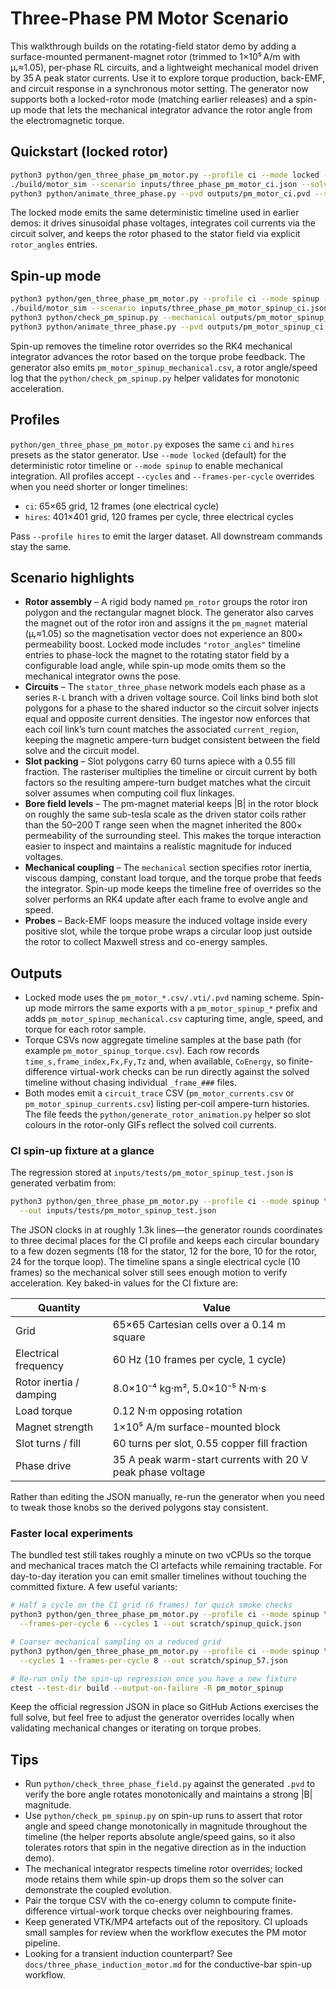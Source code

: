 # Three-Phase PM Motor Scenario

This walkthrough builds on the rotating-field stator demo by adding a
  surface-mounted permanent-magnet rotor (trimmed to 1×10⁵ A/m with μᵣ≈1.05),
  per-phase RL circuits, and a lightweight mechanical model driven by 35 A peak stator
currents. Use it to explore torque production, back-EMF, and circuit response in
a synchronous motor setting. The generator now supports both a locked-rotor mode
(matching earlier releases) and a spin-up mode that lets the mechanical
integrator advance the rotor angle from the electromagnetic torque.

## Quickstart (locked rotor)

```bash
python3 python/gen_three_phase_pm_motor.py --profile ci --mode locked --out inputs/three_phase_pm_motor_ci.json
./build/motor_sim --scenario inputs/three_phase_pm_motor_ci.json --solve --vtk-series outputs/pm_motor_ci.pvd --tol 5e-6 --max-iters 40000
python3 python/animate_three_phase.py --pvd outputs/pm_motor_ci.pvd --scenario inputs/three_phase_pm_motor_ci.json --save pm_motor_demo.mp4 --frame-png pm_motor_demo.png
```

The locked mode emits the same deterministic timeline used in earlier demos: it
drives sinusoidal phase voltages, integrates coil currents via the circuit
solver, and keeps the rotor phased to the stator field via explicit
`rotor_angles` entries.

## Spin-up mode

```bash
python3 python/gen_three_phase_pm_motor.py --profile ci --mode spinup --out inputs/three_phase_pm_motor_spinup_ci.json
./build/motor_sim --scenario inputs/three_phase_pm_motor_spinup_ci.json --solve --vtk-series outputs/pm_motor_spinup_ci.pvd --tol 5e-6 --max-iters 40000
python3 python/check_pm_spinup.py --mechanical outputs/pm_motor_spinup_mechanical.csv --scenario inputs/three_phase_pm_motor_spinup_ci.json
python3 python/animate_three_phase.py --pvd outputs/pm_motor_spinup_ci.pvd --scenario inputs/three_phase_pm_motor_spinup_ci.json --save pm_motor_spinup.mp4 --frame-png pm_motor_spinup.png
```

Spin-up removes the timeline rotor overrides so the RK4 mechanical integrator
advances the rotor based on the torque probe feedback. The generator also emits
`pm_motor_spinup_mechanical.csv`, a rotor angle/speed log that the
`python/check_pm_spinup.py` helper validates for monotonic acceleration.

## Profiles

`python/gen_three_phase_pm_motor.py` exposes the same `ci` and `hires` presets as
the stator generator. Use `--mode locked` (default) for the deterministic rotor
timeline or `--mode spinup` to enable mechanical integration. All profiles accept
`--cycles` and `--frames-per-cycle` overrides when you need shorter or longer
timelines:

- `ci`: 65×65 grid, 12 frames (one electrical cycle)
- `hires`: 401×401 grid, 120 frames per cycle, three electrical cycles

Pass `--profile hires` to emit the larger dataset. All downstream commands stay
the same.

## Scenario highlights

- **Rotor assembly** – A rigid body named `pm_rotor` groups the rotor iron
  polygon and the rectangular magnet block. The generator also carves the magnet
  out of the rotor iron and assigns it the `pm_magnet` material (μᵣ≈1.05) so the
  magnetisation vector does not experience an 800× permeability boost. Locked mode includes
  `"rotor_angles"` timeline entries to phase-lock the magnet to the rotating
  stator field by a configurable load angle, while spin-up mode omits them so
  the mechanical integrator owns the pose.
- **Circuits** – The `stator_three_phase` network models each phase as a series
  `R-L` branch with a driven voltage source. Coil links bind both slot polygons
  for a phase to the shared inductor so the circuit solver injects equal and
  opposite current densities. The ingestor now enforces that each coil link’s
  turn count matches the associated `current_region`, keeping the magnetic
  ampere-turn budget consistent between the field solve and the circuit model.
- **Slot packing** – Slot polygons carry 60 turns apiece with a 0.55 fill
  fraction. The rasteriser multiplies the timeline or circuit current by both
  factors so the resulting ampere-turn budget matches what the circuit solver
  assumes when computing coil flux linkages.
- **Bore field levels** – The pm-magnet material keeps |B| in the rotor block on
  roughly the same sub-tesla scale as the driven stator coils rather than the
  50–200 T range seen when the magnet inherited the 800× permeability of the
  surrounding steel. This makes the torque interaction easier to inspect and
  maintains a realistic magnitude for induced voltages.
- **Mechanical coupling** – The `mechanical` section specifies rotor inertia,
  viscous damping, constant load torque, and the torque probe that feeds the
  integrator. Spin-up mode keeps the timeline free of overrides so the solver
  performs an RK4 update after each frame to evolve angle and speed.
- **Probes** – Back-EMF loops measure the induced voltage inside every positive
  slot, while the torque probe wraps a circular loop just outside the rotor to
  collect Maxwell stress and co-energy samples.

## Outputs

- Locked mode uses the `pm_motor_*.csv/.vti/.pvd` naming scheme. Spin-up mode
  mirrors the same exports with a `pm_motor_spinup_*` prefix and adds
  `pm_motor_spinup_mechanical.csv` capturing time, angle, speed, and torque for
  each rotor sample.
- Torque CSVs now aggregate timeline samples at the base path (for example
  `pm_motor_spinup_torque.csv`). Each row records `time_s,frame_index,Fx,Fy,Tz`
  and, when available, `CoEnergy`, so finite-difference virtual-work checks can
  be run directly against the solved timeline without chasing individual
  `_frame_###` files.
- Both modes emit a `circuit_trace` CSV (`pm_motor_currents.csv` or
  `pm_motor_spinup_currents.csv`) listing per-coil ampere-turn histories. The
  file feeds the `python/generate_rotor_animation.py` helper so slot colours in
  the rotor-only GIFs reflect the solved coil currents.

### CI spin-up fixture at a glance

The regression stored at `inputs/tests/pm_motor_spinup_test.json` is generated
verbatim from:

```bash
python3 python/gen_three_phase_pm_motor.py --profile ci --mode spinup \
  --out inputs/tests/pm_motor_spinup_test.json
```

The JSON clocks in at roughly 1.3k lines—the generator rounds coordinates to
three decimal places for the CI profile and keeps each circular boundary to a
few dozen segments (18 for the stator, 12 for the bore, 10 for the rotor, 24
for the torque loop). The timeline spans a single electrical cycle (10 frames)
so the mechanical solver still sees enough motion to verify acceleration. Key
baked-in values for the CI fixture are:

| Quantity | Value |
| --- | --- |
| Grid | 65×65 Cartesian cells over a 0.14 m square |
| Electrical frequency | 60 Hz (10 frames per cycle, 1 cycle) |
| Rotor inertia / damping | 8.0×10⁻⁴ kg·m², 5.0×10⁻⁵ N·m·s |
| Load torque | 0.12 N·m opposing rotation |
| Magnet strength | 1×10⁵ A/m surface-mounted block |
| Slot turns / fill | 60 turns per slot, 0.55 copper fill fraction |
| Phase drive | 35 A peak warm-start currents with 20 V peak phase voltage |

Rather than editing the JSON manually, re-run the generator when you need to
tweak those knobs so the derived polygons stay consistent.

### Faster local experiments

The bundled test still takes roughly a minute on two vCPUs so the torque and
mechanical traces match the CI artefacts while remaining tractable. For
day-to-day iteration you
can emit smaller timelines without touching the committed fixture. A few useful
variants:

```bash
# Half a cycle on the CI grid (6 frames) for quick smoke checks
python3 python/gen_three_phase_pm_motor.py --profile ci --mode spinup \
  --frames-per-cycle 6 --cycles 1 --out scratch/spinup_quick.json

# Coarser mechanical sampling on a reduced grid
python3 python/gen_three_phase_pm_motor.py --profile ci --mode spinup \
  --cycles 1 --frames-per-cycle 8 --out scratch/spinup_57.json

# Re-run only the spin-up regression once you have a new fixture
ctest --test-dir build --output-on-failure -R pm_motor_spinup
```

Keep the official regression JSON in place so GitHub Actions exercises the full
solve, but feel free to adjust the generator overrides locally when validating
mechanical changes or iterating on torque probes.

## Tips

- Run `python/check_three_phase_field.py` against the generated `.pvd` to verify
  the bore angle rotates monotonically and maintains a strong |B| magnitude.
- Use `python/check_pm_spinup.py` on spin-up runs to assert that rotor angle and
  speed change monotonically in magnitude throughout the timeline (the helper
  reports absolute angle/speed gains, so it also tolerates rotors that spin in
  the negative direction as in the induction demo).
- The mechanical integrator respects timeline rotor overrides; locked mode
  retains them while spin-up drops them so the solver can demonstrate the coupled
  evolution.
- Pair the torque CSV with the co-energy column to compute finite-difference
  virtual-work torque checks over neighbouring frames.
- Keep generated VTK/MP4 artefacts out of the repository. CI uploads small
  samples for review when the workflow executes the PM motor pipeline.
- Looking for a transient induction counterpart? See
  `docs/three_phase_induction_motor.md` for the conductive-bar spin-up workflow.
